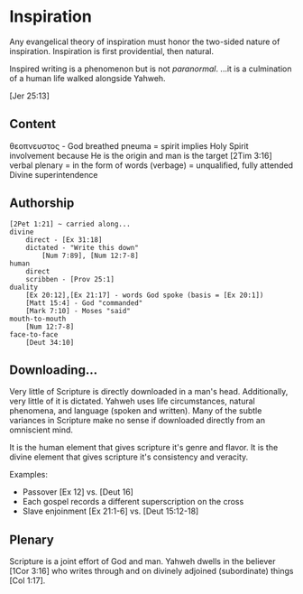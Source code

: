 # Inspiration


Any evangelical theory of inspiration must honor the two-sided nature of inspiration.
Inspiration is first providential, then natural.

Inspired writing is a phenomenon but is not _paranormal_.
...it is a culmination of a human life walked alongside Yahweh.


[Jer 25:13]


## Content
θεοπνευστος - God breathed
	pneuma = spirit
	implies Holy Spirit involvement because He is the origin and man is the target
	[2Tim 3:16]
verbal plenary
	= in the form of words (verbage)
	= unqualified, fully attended
	Divine superintendence


## Authorship
	[2Pet 1:21] ~ carried along...
	divine
		direct - [Ex 31:18]
		dictated - "Write this down"
			[Num 7:89], [Num 12:7-8]
	human
		direct
		scribben - [Prov 25:1]
	duality
		[Ex 20:12],[Ex 21:17] - words God spoke (basis = [Ex 20:1])
		[Matt 15:4] - God "commanded"
		[Mark 7:10] - Moses "said"
	mouth-to-mouth
		[Num 12:7-8]
	face-to-face
		[Deut 34:10]


## Downloading...
Very little of Scripture is directly downloaded in a man's head.
Additionally, very little of it is dictated.
Yahweh uses life circumstances, natural phenomena, and language (spoken and written).
Many of the subtle variances in Scripture make no sense if downloaded directly from an omniscient mind.

It is the human element that gives scripture it's genre and flavor.
It is the divine element that gives scripture it's consistency and veracity.

Examples:
- Passover [Ex 12] vs. [Deut 16]
- Each gospel records a different superscription on the cross
- Slave enjoinment [Ex 21:1-6] vs. [Deut 15:12-18]


## Plenary

Scripture is a joint effort of God and man.
Yahweh dwells in the believer [1Cor 3:16] who writes through and on divinely adjoined (subordinate) things [Col 1:17].
